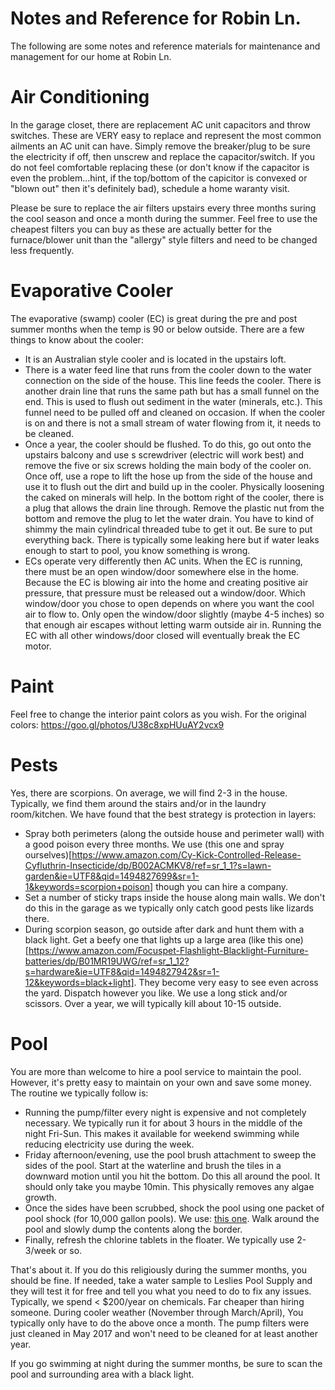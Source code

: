 # Notes and Reference for Robin Ln.

The following are some notes and reference materials for maintenance and management for our home at Robin Ln.

# Air Conditioning
In the garage closet, there are replacement AC unit capacitors and throw switches. These are VERY easy to replace and represent the most common ailments an AC unit can have. Simply remove the breaker/plug to be sure the electricity if off, then unscrew and replace the capacitor/switch. If you do not feel comfortable replacing these (or don't know if the capacitor is even the problem...hint, if the top/bottom of the capicitor is convexed or "blown out" then it's definitely bad), schedule a home waranty visit. 

Please be sure to replace the air filters upstairs every three months suring the cool season and once a month during the summer. Feel free to use the cheapest filters you can buy as these are actually better for the furnace/blower unit than the "allergy" style filters and need to be changed less frequently. 

# Evaporative Cooler
The evaporative (swamp) cooler (EC) is great during the pre and post summer months when the temp is 90 or below outside. There are a few things to know about the cooler:

- It is an Australian style cooler and is located in the upstairs loft.
- There is a water feed line that runs from the cooler down to the water connection on the side of the house. This line feeds the cooler. There is another drain line that runs the same path but has a small funnel on the end. This is used to flush out sediment in the water (minerals, etc.). This funnel need to be pulled off and cleaned on occasion. If when the cooler is on and there is not a small stream of water flowing from it, it needs to be cleaned.
- Once a year, the cooler should be flushed. To do this, go out onto the upstairs balcony and use s screwdriver (electric will work best) and remove the five or six screws holding the main body of the cooler on. Once off, use a rope to lift the hose up from the side of the house and use it to flush out the dirt and build up in the cooler. Physically loosening the caked on minerals will help. In the bottom right of the cooler, there is a plug that allows the drain line through. Remove the plastic nut from the bottom and remove the plug to let the water drain. You have to kind of shimmy the main cylindrical threaded tube to get it out. Be sure to put everything back. There is typically some leaking here but if water leaks enough to start to pool, you know something is wrong.
- ECs operate very differently then AC units. When the EC is running, there must be an open window/door somewhere else in the home. Because the EC is blowing air into the home and creating positive air pressure, that pressure must be released out a window/door. Which window/door you chose to open depends on where you want the cool air to flow to. Only open the window/door slightly (maybe 4-5 inches) so that enough air escapes without letting warm outside air in. Running the EC with all other windows/door closed will eventually break the EC motor.

# Paint
Feel free to change the interior paint colors as you wish. For the original colors: https://goo.gl/photos/U38c8xpHUuAY2vcx9

# Pests
Yes, there are scorpions. On average, we will find 2-3 in the house. Typically, we find them around the stairs and/or in the laundry room/kitchen. We have found that the best strategy is protection in layers:

- Spray both perimeters (along the outside house and perimeter wall) with a good poison every three months. We use (this one and spray ourselves)[https://www.amazon.com/Cy-Kick-Controlled-Release-Cyfluthrin-Insecticide/dp/B002ACMKV8/ref=sr_1_1?s=lawn-garden&ie=UTF8&qid=1494827699&sr=1-1&keywords=scorpion+poison] though you can hire a company. 
- Set a number of sticky traps inside the house along main walls. We don't do this in the garage as we typically only catch good pests like lizards there. 
- During scorpion season, go outside after dark and hunt them with a black light. Get a beefy one that lights up a large area (like this one)[https://www.amazon.com/Focuspet-Flashlight-Blacklight-Furniture-batteries/dp/B01MR19UWG/ref=sr_1_12?s=hardware&ie=UTF8&qid=1494827942&sr=1-12&keywords=black+light]. They become very easy to see even across the yard. Dispatch however you like. We use a long stick and/or scissors. Over a year, we will typically kill about 10-15 outside.

# Pool
You are more than welcome to hire a pool service to maintain the pool. However, it's pretty easy to maintain on your own and save some money. The routine we typically follow is:

- Running the pump/filter every night is expensive and not completely necessary. We typically run it for about 3 hours in the middle of the night Fri-Sun. This makes it available for weekend swimming while reducing electricity use during the week.
- Friday afternoon/evening, use the pool brush attachment to sweep the sides of the pool. Start at the waterline and brush the tiles in a downward motion until you hit the bottom. Do this all around the pool. It should only take you maybe 10min. This physically removes any algae growth.
- Once the sides have been scrubbed, shock the pool using one packet of pool shock (for 10,000 gallon pools). We use: [this one](https://www.amazon.com/dp/B00DJ7CNT2/ref=sxr_rr_xsim_1?pf_rd_m=ATVPDKIKX0DER&pf_rd_p=2795440402&pd_rd_wg=Gocjx&pf_rd_r=C71CP24541130VQ3B33W&pf_rd_s=desktop-rhs-carousels&pf_rd_t=301&pd_rd_i=B00DJ7CNT2&pd_rd_w=SzMN7&pf_rd_i=shock&pd_rd_r=D7RDCF8WXR9793NSXVQ0&ie=UTF8&qid=1494827243&sr=1). Walk around the pool and slowly dump the contents along the border.
- Finally, refresh the chlorine tablets in the floater. We typically use 2-3/week or so.

That's about it. If you do this religiously during the summer months, you should be fine. If needed, take a water sample to Leslies Pool Supply and they will test it for free and tell you what you need to do to fix any issues. Typically, we spend < $200/year on chemicals. Far cheaper than hiring someone. During cooler weather (November through March/April), You typically only have to do the above once a month. The pump filters were just cleaned in May 2017 and won't need to be cleaned for at least another year.

If you go swimming at night during the summer months, be sure to scan the pool and surrounding area with a black light.
